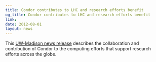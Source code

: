 ```yaml
---
title: Condor contributes to LHC and research efforts benefit
og_title: Condor contributes to LHC and research efforts benefit
link: 
date: 2012-08-01
layout: news
---
```


This <a href="http://www.news.wisc.edu/20913?utm_source=iUW&amp;utm_medium=email&amp;utm_campaign=iUW2012-07-31">UW-Madison news release</a> describes the collaboration and contribution of Condor to the computing efforts that support research efforts across the globe. 
